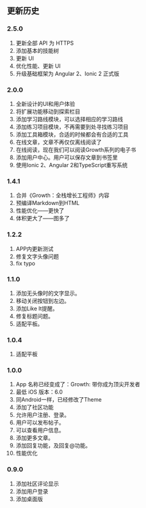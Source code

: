 
## 更新历史

### 2.5.0

1. 更新全部 API 为 HTTPS
2. 添加基本的技能树
3. 更新 UI
4. 优化性能、更新 UI
5. 升级基础框架为 Angular 2、Ionic 2 正式版

### 2.0.0

1. 全新设计的UI和用户体验
2. 将扩展功能移动到探索栏目
3. 添加学习路线模块，可以选择相应的学习路线
4. 添加练习项目模块，不再需要到处寻找练习项目
5. 添加工具箱模块，合适的时候都会有合适的工具
6. 在线文章，文章不再仅仅离线阅读了
7. 在线阅读，现在我们可以阅读Growth系列的电子书
8. 添加用户中心。用户可以保存文章到书签里
9. 使用Ionic 2、Angular 2和TypeScript重写系统

### 1.4.1

1. 合并《Growth：全栈增长工程师》内容
2. 预编译Markdown到HTML
3. 性能优化——更快了 
4. 体积更大了——图多了

### 1.2.2

1. APP内更新测试
2. 修复文字头像问题
3. fix typo

### 1.1.0

1. 添加无头像时的文字显示。 
2. 移动关闭按钮到左边。
3. 添加Like It提醒。 
4. 修复标题问题。 
5. 适配平板。

### 1.0.4

1. 适配平板

### 1.0.0

1. App 名称已经变成了：Growth: 带你成为顶尖开发者
2. 最低 iOS 版本：6.0
3. 同Android一样，已经修改了Theme
4. 添加了社区功能
5. 允许用户注册、登录。 
6. 用户可以发布帖子。 
7. 可以查看用户信息。
8. 添加更多文章。
9. 添加回复功能，及回复@功能。
10. 性能优化

### 0.9.0

1. 添加社区评论显示
2. 添加用户登录
3. 添加桌面版
